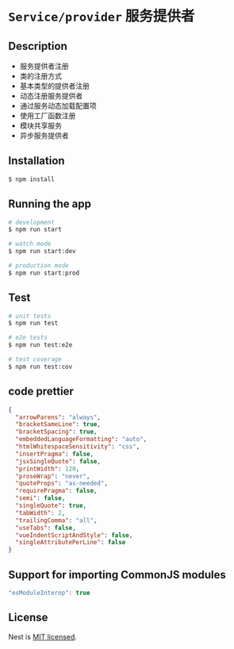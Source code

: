 # `Service/provider` 服务提供者

## Description
- 服务提供者注册
- 类的注册方式
- 基本类型的提供者注册
- 动态注册服务提供者
- 通过服务动态加载配置项
- 使用工厂函数注册
- 模块共享服务
- 异步服务提供者

## Installation

```bash
$ npm install
```

## Running the app

```bash
# development
$ npm run start

# watch mode
$ npm run start:dev

# production mode
$ npm run start:prod
```

## Test

```bash
# unit tests
$ npm run test

# e2e tests
$ npm run test:e2e

# test coverage
$ npm run test:cov
```
## code prettier
```json
{
  "arrowParens": "always", 
  "bracketSameLine": true,
  "bracketSpacing": true,
  "embeddedLanguageFormatting": "auto",
  "htmlWhitespaceSensitivity": "css",
  "insertPragma": false,
  "jsxSingleQuote": false,
  "printWidth": 120,
  "proseWrap": "never",
  "quoteProps": "as-needed",
  "requirePragma": false,
  "semi": false,
  "singleQuote": true,
  "tabWidth": 2,
  "trailingComma": "all",
  "useTabs": false,
  "vueIndentScriptAndStyle": false,
  "singleAttributePerLine": false
}
```

## Support for importing CommonJS modules 
```ts
"esModuleInterop": true
```
## License

Nest is [MIT licensed](LICENSE).
